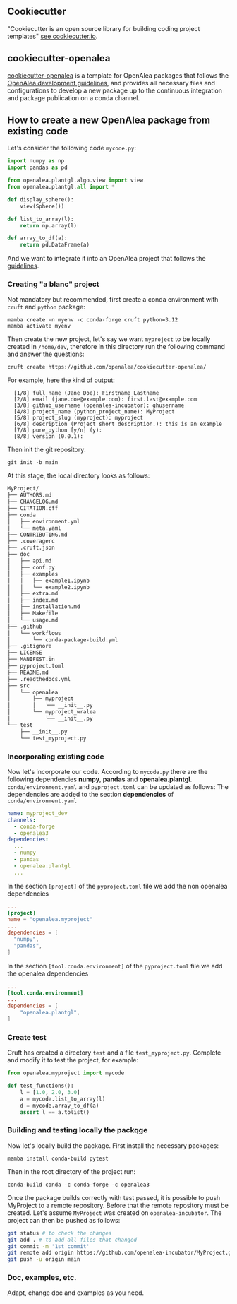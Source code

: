## Cookiecutter

"Cookiecutter is an open source library for building coding project templates" [see cookiecutter.io](https://www.cookiecutter.io/).

## cookiecutter-openalea

[cookiecutter-openalea](https://github.com/openalea/cookiecutter-openalea/) is a template for OpenAlea packages that
follows the [OpenAlea development guidelines](./guidelines.md), and provides all necessary files and configurations to 
develop a new package up to the continuous integration and package publication on a conda channel.

## How to create a new OpenAlea package from existing code

Let's consider the following code `mycode.py`:
```python
import numpy as np
import pandas as pd

from openalea.plantgl.algo.view import view
from openalea.plantgl.all import *

def display_sphere():
    view(Sphere())

def list_to_array(l):
    return np.array(l)

def array_to_df(a):
    return pd.DataFrame(a)
```

And we want to integrate it into an OpenAlea project that follows the [guidelines](./guidelines.md).

### Creating "a blanc" project

Not mandatory but recommended, first create a conda environment with `cruft` and `python` package:
```commandline
mamba create -n myenv -c conda-forge cruft python=3.12
mamba activate myenv
```

Then create the new project, let's say we want `myproject` to be locally created in `/home/dev`, therefore in this directory
run the following command and answer the questions:
```commandline
cruft create https://github.com/openalea/cookiecutter-openalea/
```
For example, here the kind of output:
```
  [1/8] full_name (Jane Doe): Firstname Lastname
  [2/8] email (jane.doe@example.com): first.last@example.com
  [3/8] github_username (openalea-incubator): ghusername
  [4/8] project_name (python_project_name): MyProject
  [5/8] project_slug (myproject): myproject
  [6/8] description (Project short description.): this is an example           
  [7/8] pure_python [y/n] (y): 
  [8/8] version (0.0.1):
```

Then init the git repository:
```commandline
git init -b main
```

At this stage, the local directory looks as follows:
```bash
MyProject/
├── AUTHORS.md
├── CHANGELOG.md
├── CITATION.cff
├── conda
│   ├── environment.yml
│   └── meta.yaml
├── CONTRIBUTING.md
├── .coveragerc
├── .cruft.json
├── doc
│   ├── api.md
│   ├── conf.py
│   ├── examples
│   │   ├── example1.ipynb
│   │   └── example2.ipynb
│   ├── extra.md
│   ├── index.md
│   ├── installation.md
│   ├── Makefile
│   └── usage.md
├── .github
│   └── workflows
│       └── conda-package-build.yml
├── .gitignore
├── LICENSE
├── MANIFEST.in
├── pyproject.toml
├── README.md
├── .readthedocs.yml
├── src
│   └── openalea
│       ├── myproject
│       │   └── __init__.py
│       └── myproject_wralea
│           └── __init__.py
└── test
    ├── __init__.py
    └── test_myproject.py
```

### Incorporating existing code
Now let's incorporate our code. According to `mycode.py` there are the following dependencies **numpy**, **pandas** and
**openalea.plantgl**. `conda/environment.yaml` and `pyproject.toml` can be updated as follows:
The dependencies are added to the section **dependencies** of `conda/environment.yaml`

```yaml
name: myproject_dev
channels:
  - conda-forge
  - openalea3
dependencies:
  ...
  - numpy
  - pandas
  - openalea.plantgl
  ...
```
In the section `[project]` of the `pyproject.toml` file we add the non openalea dependencies
```toml
...
[project]
name = "openalea.myproject"
...
dependencies = [
  "numpy",
  "pandas",
]
```
In the section `[tool.conda.environment]` of the `pyproject.toml` file we add the openalea dependencies
```toml
...
[tool.conda.environment]
...
dependencies = [
    "openalea.plantgl",
]
```

### Create test
Cruft has created a directory `test` and a file `test_myproject.py`. Complete and modify it to test the project, for example:
```python
from openalea.myproject import mycode

def test_functions():
    l = [1.0, 2.0, 3.0]
    a = mycode.list_to_array(l)
    d = mycode.array_to_df(a)
    assert l == a.tolist()
```

### Building and testing locally the packqge
Now let's locally build the package. First install the necessary packages:
```commandline
mamba install conda-build pytest
```
Then in the root directory of the project run:
```commandline
conda-build conda -c conda-forge -c openalea3
```

Once the package builds correctly with test passed, it is possible to push MyProject to a remote repository.
Before that the remote repository must be created. Let's assume `MyProject` was created on `openalea-incubator`.
The project can then be pushed as follows:
```bash
git status # to check the changes
git add . # to add all files that changed
git commit -m '1st commit' 
git remote add origin https://github.com/openalea-incubator/MyProject.git 
git push -u origin main
```

### Doc, examples, etc.
Adapt, change doc and examples as you need.